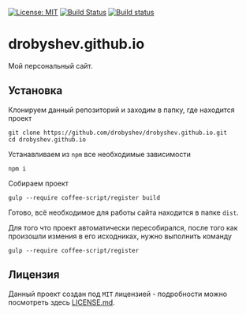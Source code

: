 [![License: MIT](https://img.shields.io/badge/License-MIT-blue.svg)](https://github.com/drobyshev/drobyshev.github.io/blob/master/LICENSE)
[![Build Status](https://travis-ci.org/drobyshev/drobyshev.github.io.svg?branch=master)](https://travis-ci.org/drobyshev/drobyshev.github.io)
[![Build status](https://ci.appveyor.com/api/projects/status/ympe31wewpmoex70/branch/master?svg=true)](https://ci.appveyor.com/project/drobyshev/drobyshev-github-io)

# drobyshev.github.io
Мой персональный сайт.

## Установка
Клонируем данный репозиторий и заходим в папку, где находится проект
```
git clone https://github.com/drobyshev/drobyshev.github.io.git
cd drobyshev.github.io
```
Устанавливаем из `npm` все необходимые зависимости
```
npm i
```
Собираем проект
```
gulp --require coffee-script/register build
```
Готово, всё необходимое для работы сайта находится в папке `dist`.

Для того что проект автоматически пересобирался, после того как произошли измения в его исходниках, нужно выполнить команду
```
gulp --require coffee-script/register
```

## Лицензия
Данный проект создан под `MIT` лицензией - подробности можно посмотреть здесь [LICENSE.md](https://github.com/drobyshev/drobyshev.github.io/blob/master/LICENSE).
